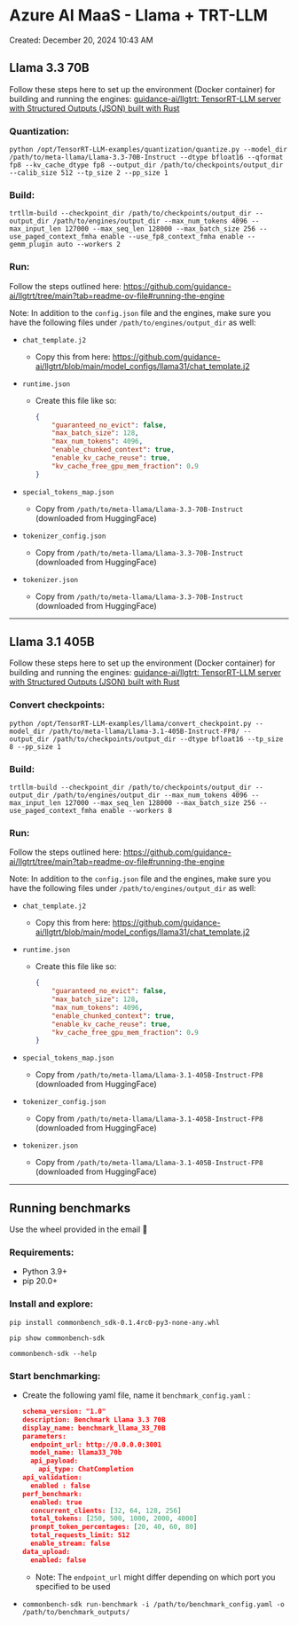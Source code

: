 # Azure AI MaaS - Llama + TRT-LLM

Created: December 20, 2024 10:43 AM

## Llama 3.3 70B

Follow these steps here to set up the environment (Docker container) for building and running the engines: [guidance-ai/llgtrt: TensorRT-LLM server with Structured Outputs (JSON) built with Rust](https://github.com/guidance-ai/llgtrt/tree/main?tab=readme-ov-file#building-or-pulling-docker-container)

### Quantization:

`python /opt/TensorRT-LLM-examples/quantization/quantize.py --model_dir /path/to/meta-llama/Llama-3.3-70B-Instruct --dtype bfloat16 --qformat fp8 --kv_cache_dtype fp8 --output_dir /path/to/checkpoints/output_dir --calib_size 512 --tp_size 2 --pp_size 1`

### Build:

`trtllm-build --checkpoint_dir /path/to/checkpoints/output_dir --output_dir /path/to/engines/output_dir --max_num_tokens 4096 --max_input_len 127000 --max_seq_len 128000 --max_batch_size 256 --use_paged_context_fmha enable --use_fp8_context_fmha enable --gemm_plugin auto --workers 2`

### Run:

Follow the steps outlined here: https://github.com/guidance-ai/llgtrt/tree/main?tab=readme-ov-file#running-the-engine

Note: In addition to the `config.json` file and the engines, make sure you have the following files under `/path/to/engines/output_dir` as well:

- `chat_template.j2`
    - Copy this from here: https://github.com/guidance-ai/llgtrt/blob/main/model_configs/llama31/chat_template.j2
- `runtime.json`
    - Create this file like so:
        
        ```json
        {
            "guaranteed_no_evict": false,
            "max_batch_size": 128,
            "max_num_tokens": 4096,
            "enable_chunked_context": true,
            "enable_kv_cache_reuse": true,
            "kv_cache_free_gpu_mem_fraction": 0.9
        }
        ```
        
- `special_tokens_map.json`
    - Copy from `/path/to/meta-llama/Llama-3.3-70B-Instruct`  (downloaded from HuggingFace)
- `tokenizer_config.json`
    - Copy from `/path/to/meta-llama/Llama-3.3-70B-Instruct`  (downloaded from HuggingFace)
- `tokenizer.json`
    - Copy from `/path/to/meta-llama/Llama-3.3-70B-Instruct`  (downloaded from HuggingFace)

---

## Llama 3.1 405B

Follow these steps here to set up the environment (Docker container) for building and running the engines: [guidance-ai/llgtrt: TensorRT-LLM server with Structured Outputs (JSON) built with Rust](https://github.com/guidance-ai/llgtrt/tree/main?tab=readme-ov-file#building-or-pulling-docker-container)

### Convert checkpoints:

`python /opt/TensorRT-LLM-examples/llama/convert_checkpoint.py --model_dir /path/to/meta-llama/Llama-3.1-405B-Instruct-FP8/ --output_dir /path/to/checkpoints/output_dir --dtype bfloat16 --tp_size 8 --pp_size 1`

### Build:

`trtllm-build --checkpoint_dir /path/to/checkpoints/output_dir --output_dir /path/to/engines/output_dir --max_num_tokens 4096 --max_input_len 127000 --max_seq_len 128000 --max_batch_size 256 --use_paged_context_fmha enable --workers 8`

### Run:

Follow the steps outlined here: https://github.com/guidance-ai/llgtrt/tree/main?tab=readme-ov-file#running-the-engine

Note: In addition to the `config.json` file and the engines, make sure you have the following files under `/path/to/engines/output_dir` as well:

- `chat_template.j2`
    - Copy this from here: https://github.com/guidance-ai/llgtrt/blob/main/model_configs/llama31/chat_template.j2
- `runtime.json`
    - Create this file like so:
        
        ```json
        {
            "guaranteed_no_evict": false,
            "max_batch_size": 128,
            "max_num_tokens": 4096,
            "enable_chunked_context": true,
            "enable_kv_cache_reuse": true,
            "kv_cache_free_gpu_mem_fraction": 0.9
        }
        ```
        
- `special_tokens_map.json`
    - Copy from `/path/to/meta-llama/Llama-3.1-405B-Instruct-FP8`  (downloaded from HuggingFace)
- `tokenizer_config.json`
    - Copy from `/path/to/meta-llama/Llama-3.1-405B-Instruct-FP8`  (downloaded from HuggingFace)
- `tokenizer.json`
    - Copy from `/path/to/meta-llama/Llama-3.1-405B-Instruct-FP8`  (downloaded from HuggingFace)

---

## Running benchmarks

Use the wheel provided in the email 🙂

### Requirements:

- Python 3.9+
- pip 20.0+

### Install and explore:

`pip install commonbench_sdk-0.1.4rc0-py3-none-any.whl`

`pip show commonbench-sdk`

`commonbench-sdk --help`

### Start benchmarking:

- Create the following yaml file, name it `benchmark_config.yaml` :
    
    ```json
    schema_version: "1.0"
    description: Benchmark Llama 3.3 70B
    display_name: benchmark_llama_33_70B
    parameters:
      endpoint_url: http://0.0.0.0:3001
      model_name: llama33_70b
      api_payload:
        api_type: ChatCompletion
    api_validation:
      enabled : false
    perf_benchmark:
      enabled: true
      concurrent_clients: [32, 64, 128, 256]
      total_tokens: [250, 500, 1000, 2000, 4000]
      prompt_token_percentages: [20, 40, 60, 80]
      total_requests_limit: 512
      enable_stream: false
    data_upload:
      enabled: false
    ```
    
    - Note: The `endpoint_url` might differ depending on which port you specified to be used
- `commonbench-sdk run-benchmark -i /path/to/benchmark_config.yaml -o /path/to/benchmark_outputs/`